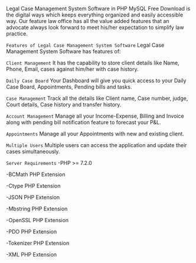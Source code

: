 Legal Case Management System Software in PHP MySQL Free Download is the digital ways which keeps everything organized and easily accessible way. 
Our feature law office has all the value added features that an advocate always look forward to meet his/her expectation to simplify law practice.

`Features of Legal Case Management System Software`
Legal Case Management System Software has features of:

`Client Management`
It has the capability to store client details like Name, Phone, Email, cases against him/her with case history.

`Daily Case Board`
Your Dashboard will give you quick access to your Daily Case Board, Appointments, Pending bills and tasks.

`Case Management`
Track all the details like Client name, Case number, judge, Court details, Case history and transfer history.

`Account Management`
Manage all your Income-Expense, Billing and Invoice along with pending bill notification feature to forecast your P&L.

`Appointments`
Manage all your Appointments with new and existing client.

`Multiple Users`
Multiple users can access the application and update their cases simultaneously.

`Server Requirements`
-PHP >= 7.2.0

-BCMath PHP Extension

-Ctype PHP Extension

-JSON PHP Extension

-Mbstring PHP Extension

-OpenSSL PHP Extension

-PDO PHP Extension

-Tokenizer PHP Extension

-XML PHP Extension

